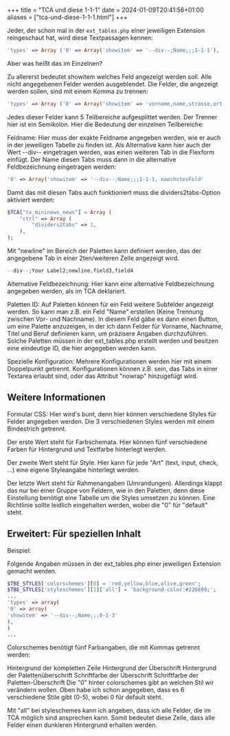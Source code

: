 +++
title = "TCA und diese 1-1-1"
date = 2024-01-09T20:41:56+01:00
aliases = ["tca-und-diese-1-1-1.html"]
+++

Jeder, der schon mal in der `ext_tables.php` einer jeweiligen Extension reingeschaut hat, wird diese Textpassagen kennen:

```php
'types' => Array ('0' => Array('showitem' => '--div--;Name;;;1-1-1'),
```

Aber was heißt das im Einzelnen?

Zu allererst bedeutet showitem welches Feld angezeigt werden soll. Alle nicht angegebenen Felder werden ausgeblendet. Die Felder, die angezeigt werden sollen, sind mit einem Komma zu trennen:

```php
'types' => Array ('0' => Array('showitem' => 'vorname,name,strasse,ort,tel'),
```

Jedes dieser Felder kann 5 Teilbereiche aufgesplittet werden. Der Trenner hier ist ein Semikolon. Hier die Bedeutung der einzelnen Teilbereiche:

Feldname: Hier muss der exakte Feldname angegeben werden, wie er auch in der jeweiligen Tabelle zu finden ist. Als Alternative kann hier auch der Wert --div-- eingetragen werden, was einen weiteren Tab in die Flexform einfügt. Der Name diesen Tabs muss dann in die alternative Feldbezeichnung eingetragen werden:

```php
'0' => Array('showitem' => '--div--;Name;;;1-1-1, naechstesFeld'
```

Damit das mit diesen Tabs auch funktioniert muss die dividers2tabs-Option aktiviert werden:

```php
$TCA["tx_mininews_news"] = Array (
    "ctrl" => Array (
        "dividers2tabs" => 1,
    ),
);
```

Mit "newline" im Bereich der Paletten kann definiert werden, das der angegebene Tab in einer 2ten/weiteren Zeile angezeigt wird.

```php
--div--;Your Label2;newline,field3,field4
```

Alternative Feldbezeichnung: Hier kann eine alternative Feldbezeichnung angegeben werden, als im TCA deklariert.

Paletten ID: Auf Paletten können für ein Feld weitere Subfelder angezeigt werden. So kann man z.B. ein Feld "Name" erstellen (Keine Trennung zwischen Vor- und Nachname). In diesem Feld gäbe es dann einen Button, um eine Palette anzuzeigen, in der ich dann Felder für Vorname, Nachname, Titel und Beruf definieren kann, um präzisere Angaben durchzuführen. Solche Paletten müssen in der ext_tables.php erstellt werden und besitzen eine eindeutige ID, die hier angegeben werden kann.

Spezielle Konfiguration: Mehrere Konfigurationen werden hier mit einem Doppelpunkt getrennt. Konfigurationen können z.B. sein, das Tabs in einer Textarea erlaubt sind, oder das Attribut "nowrap" hinzugefügt wird.

## Weitere Informationen

Formular CSS: Hier wird's bunt, denn hier können verschiedene Styles für Felder angegeben werden. Die 3 verschiedenen Styles werden mit einem Bindestrich getrennt.

Der erste Wert steht für Farbschemata. Hier können fünf verschiedene Farben für Hintergrund und Textfarbe hinterlegt werden.

Der zweite Wert steht für Style. Hier kann für jede "Art" (text, input, check, ...) eine eigene Styleangabe hinterlegt werden.

Der letzte Wert steht für Rahmenangaben (Umrandungen). Allerdings klappt das nur bei einer Gruppe von Feldern, wie in den Paletten, denn diese Einstellung benötigt eine Tabelle um die Styles umsetzen zu können. Eine Richtlinie sollte leidlich eingehalten werden, wobei die "0" für "default" steht.

## Erweitert: Für speziellen Inhalt

Beispiel:

Folgende Angaben müssen in der ext_tables.php einer jeweiligen Extension gemacht werden.

```php
$TBE_STYLES['colorschemes'][0] = 'red,yellow,blue,olive,green';
$TBE_STYLES['styleschemes'][1]['all'] = 'background-color:#226699;';
...
'types' => array(
'0' => array(
'showitem' => '--div--;Name;;;0-1-3'
),
)
...
```

Colorschemes benötigt fünf Farbangaben, die mit Kommas getrennt werden:

Hintergrund der kompletten Zeile
Hintergrund der Überschrift
Hintergrund der Palettenüberschrift
Schriftfarbe der Überschrift
Schriftfarbe der Paletten-Überschrift
Die "0" hinter colorschemes gibt an welchen Stil wir verändern wollen. Oben habe ich schon angegeben, dass es 6 verschiedene Stile gibt (0-5), wobei 0 für default steht.

Mit "all" bei styleschemes kann ich angeben, dass ich alle Felder, die im TCA möglich sind ansprechen kann. Somit bedeutet diese Zeile, dass alle Felder einen dunkleren Hintergrund erhalten werden.
